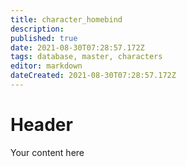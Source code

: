 ```yaml
---
title: character_homebind
description: 
published: true
date: 2021-08-30T07:28:57.172Z
tags: database, master, characters
editor: markdown
dateCreated: 2021-08-30T07:28:57.172Z
---
```


# Header
Your content here